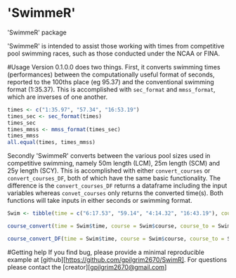 # 'SwimmeR'
'SwimmeR' package

'SwimmeR' is intended to assist those working with times from competitive pool swimming races, such as those conducted under the NCAA or FINA.

#Usage
Version 0.1.0.0 does two things.  First, it converts swimming times (performances) between the computationally useful 
format of seconds, reported to the 100ths place (eg 95.37) and the conventional swimming format (1:35.37).  This is accomplished with `sec_format` and `mmss_format`, which are inverses of one another.

```r
times <- c("1:35.97", "57.34", "16:53.19")
times_sec <- sec_format(times)
times_sec
times_mmss <- mmss_format(times_sec)
times_mmss
all.equal(times, times_mmss)
```

Secondly 'SwimmeR' converts between the various pool sizes used in competitive swimming, namely 50m length (LCM), 25m length (SCM) and 25y length (SCY).  This is accomplished with either `convert_courses` or `convert_courses_DF`, both of which have the same basic functionality.  The difference is the `convert_courses_DF` returns a dataframe including the input variables whereas `convet_courses` only returns the converted time(s).  Both functions will take inputs in either seconds or swimming format.

```r
Swim <- tibble(time = c("6:17.53", "59.14", "4:14.32", "16:43.19"), course = c("LCM", "LCM", "SCY", "SCM"), course_to = c("SCY", "SCY", "SCM", "LCM"), event = c("400 Free", "100 Fly", "400 IM", "1650 Free"))

course_convert(time = Swim$time, course = Swim$course, course_to = Swim$course_to, event = Swim$event)

course_convert_DF(time = Swim$time, course = Swim$course, course_to = Swim$course_to, event = Swim$event)
```

#Getting help
If you find bug, please provide a minimal reproducible example at [github][https://github.com/gpilgrim2670/SwimR]. For questions please contact the [creator][gpilgrim2670@gmail.com]
